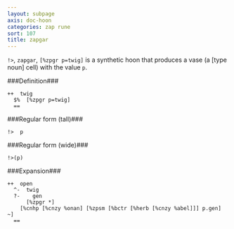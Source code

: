 ```yaml
---
layout: subpage
axis: doc-hoon
categories: zap rune
sort: 107
title: zapgar
---
```




`!>`, `zapgar`, `[%zpgr p=twig]` is a synthetic hoon that
produces a vase (a [type noun] cell) with the value `p`.

###Definition###

    ++  twig  
      $%  [%zpgr p=twig]
      ==

###Regular form (tall)###

    !>  p

###Regular form (wide)###

    !>(p)

###Expansion###
    
    ++  open
      ^-  twig
      ?-    gen
          [%zpgr *]
        [%cnhp [%cnzy %onan] [%zpsm [%bctr [%herb [%cnzy %abel]]] p.gen] ~]
      ==
